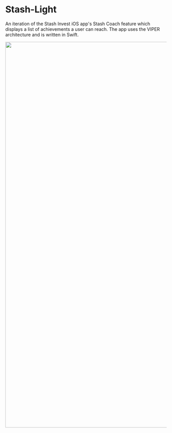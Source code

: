 # Stash-Light
An iteration of the Stash Invest iOS app's Stash Coach feature which displays a list of achievements a user can reach. The app uses the VIPER architecture and is written in Swift.

<img src="https://github.com/dnadri/Stash-Light/blob/master/Stash%20iOS%20Challenge%20-%20iPhone%20X%20Screenshot.png" width="1200">

